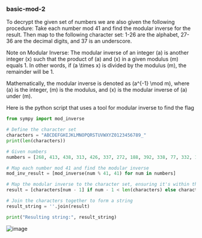 ### basic-mod-2
To decrypt the given set of numbers we are also given the following procedure:
Take each number mod 41 and find the modular inverse for the result. Then map to the following character set: 1-26 are the alphabet, 27-36 are the decimal digits, and 37 is an underscore.

Note on Modular Inverse: 
The modular inverse of an integer \(a\) is another integer \(x\) such that the product of \(a\) and \(x\) in a given modulus \(m\) equals 1. In other words, if \(a \times x\) is divided by the modulus \(m\), the remainder will be 1.

Mathematically, the modular inverse is denoted as \(a^{-1} \mod m\), where \(a\) is the integer, \(m\) is the modulus, and \(x\) is the modular inverse of \(a\) under \(m\).

Here is the python script that uses a tool for modular inverse to find the flag
```python
from sympy import mod_inverse

# Define the character set
characters = "ABCDEFGHIJKLMNOPQRSTUVWXYZ0123456789_"
print(len(characters))

# Given numbers
numbers = [268, 413, 438, 313, 426, 337, 272, 188, 392, 338, 77, 332, 139, 113, 92, 239, 247, 120, 419, 72, 295, 190, 131]

# Map each number mod 41 and find the modular inverse
mod_inv_result = [mod_inverse(num % 41, 41) for num in numbers]

# Map the modular inverse to the character set, ensuring it's within the valid range
result = [characters[num - 1] if num - 1 < len(characters) else characters[-1] for num in mod_inv_result]

# Join the characters together to form a string
result_string = ''.join(result)

print("Resulting string:", result_string)
```

![image](https://github.com/KarsCode/Cryptonite_PicoCTFTask/assets/117924364/efd1b54f-894d-4292-9027-5bdedd7b33d3)


